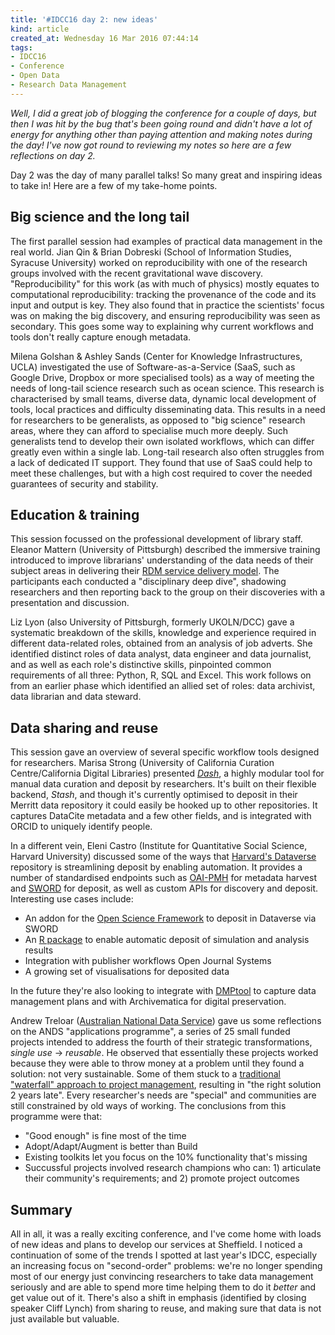 ```yaml
---
title: '#IDCC16 day 2: new ideas'
kind: article
created_at: Wednesday 16 Mar 2016 07:44:14
tags:
- IDCC16
- Conference
- Open Data
- Research Data Management
---
```


*Well, I did a great job of blogging the conference for a couple of days, but then I was hit by the bug that's been going round and didn't have a lot of energy for anything other than paying attention and making notes during the day!  I've now got round to reviewing my notes so here are a few reflections on day 2.*

Day 2 was the day of many parallel talks!  So many great and inspiring ideas to take in!  Here are a few of my take-home points.

## Big science and the long tail ##

The first parallel session had examples of practical data management in the real world.  Jian Qin & Brian Dobreski (School of Information Studies, Syracuse University) worked on reproducibility with one of the research groups involved with the recent gravitational wave discovery.  "Reproducibility" for this work (as with much of physics) mostly equates to computational reproducibility: tracking the provenance of the code and its input and output is key.  They also found that in practice the scientists' focus was on making the big discovery, and ensuring reproducibility was seen as secondary.  This goes some way to explaining why current workflows and tools don't really capture enough metadata.

Milena Golshan & Ashley Sands (Center for Knowledge Infrastructures, UCLA) investigated the use of Software-as-a-Service (SaaS, such as Google Drive, Dropbox or more specialised tools) as a way of meeting the needs of long-tail science research such as ocean science.  This research is characterised by small teams, diverse data, dynamic local development of tools, local practices and difficulty disseminating data.  This results in a need for researchers to be generalists, as opposed to "big science" research areas, where they can afford to specialise much more deeply.  Such generalists tend to develop their own isolated workflows, which can differ greatly even within a single lab.  Long-tail research also often struggles from a lack of dedicated IT support.  They found that use of SaaS could help to meet these challenges, but with a high cost required to cover the needed guarantees of security and stability.

## Education & training ##

This session focussed on the professional development of library staff.  Eleanor Mattern (University of Pittsburgh) described the immersive training introduced to improve librarians' understanding of the data needs of their subject areas in delivering their [RDM service delivery model][UPitt model].  The participants each conducted a "disciplinary deep dive", shadowing researchers and then reporting back to the group on their discoveries with a presentation and discussion.

Liz Lyon (also University of Pittsburgh, formerly UKOLN/DCC) gave a systematic breakdown of the skills, knowledge and experience required in different data-related roles, obtained from an analysis of job adverts.  She identified distinct roles of data analyst, data engineer and data journalist, and as well as each role's distinctive skills, pinpointed common requirements of all three: Python, R, SQL and Excel.  This work follows on from an earlier phase which identified an allied set of roles: data archivist, data librarian and data steward.

[UPitt model]: http://d-scholarship.pitt.edu/26738/

## Data sharing and reuse ##

This session gave an overview of several specific workflow tools designed for researchers. Marisa Strong (University of California Curation Centre/California Digital Libraries) presented *[Dash](https://dash.cdlib.org/)*, a highly modular tool for manual data curation and deposit by researchers. It's built on their flexible backend, *Stash*, and though it's currently optimised to deposit in their Merritt data repository it could easily be hooked up to other repositories. It captures DataCite metadata and a few other fields, and is integrated with ORCID to uniquely identify people.

In a different vein, Eleni Castro (Institute for Quantitative Social Science, Harvard University) discussed some of the ways that [Harvard's Dataverse](http://dataverse.org/) repository is streamlining deposit by enabling automation. It provides a number of standardised endpoints such as [OAI-PMH](https://www.openarchives.org/pmh/) for metadata harvest and [SWORD](http://swordapp.org/) for deposit, as well as custom APIs for discovery and deposit. Interesting use cases include:

- An addon for the [Open Science Framework](https://osf.io/) to deposit in Dataverse via SWORD
- An [R package](https://cran.r-project.org/web/packages/dvn/README.html) to enable automatic deposit of simulation and analysis results
- Integration with publisher workflows Open Journal Systems
- A growing set of visualisations for deposited data

In the future they're also looking to integrate with [DMPtool](https://dmptool.org/) to capture data management plans and with Archivematica for digital preservation.

Andrew Treloar ([Australian National Data Service](http://ands.org.au/)) gave us some reflections on the ANDS "applications programme", a series of 25 small funded projects intended to address the fourth of their strategic transformations, *single use* → *reusable*. He observed that essentially these projects worked because they were able to throw money at a problem until they found a solution: not very sustainable. Some of them stuck to a [traditional "waterfall" approach to project management](https://en.m.wikipedia.org/wiki/Waterfall_model), resulting in "the right solution 2 years late". Every researcher's needs are "special" and communities are still constrained by old ways of working. The conclusions from this programme were that:

- "Good enough" is fine most of the time
- Adopt/Adapt/Augment is better than Build
- Existing toolkits let you focus on the 10% functionality that's missing
- Succussful projects involved research champions who can: 1) articulate their community's requirements; and 2) promote project outcomes

## Summary ##

All in all, it was a really exciting conference, and I've come home with loads of new ideas and plans to develop our services at Sheffield. I noticed a continuation of some of the trends I spotted at last year's IDCC, especially an increasing focus on "second-order" problems: we're no longer spending most of our energy just convincing researchers to take data management seriously and are able to spend more time helping them to do it *better* and get value out of it. There's also a shift in emphasis (identified by closing speaker Cliff Lynch) from sharing to reuse, and making sure that data is not just available but valuable.
